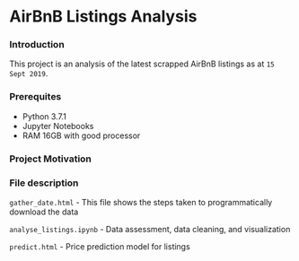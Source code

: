 # AirBnB Listings Analysis

### Introduction
This project is an analysis of the latest scrapped AirBnB listings as at ```15 Sept 2019```.
### Prerequites
- Python 3.7.1
- Jupyter Notebooks
- RAM 16GB with good processor

### Project Motivation

### File description

```gather_date.html``` - This file shows the steps taken to programmatically download the data

```analyse_listings.ipynb``` - Data assessment, data cleaning, and visualization

```predict.html``` - Price prediction model for listings
